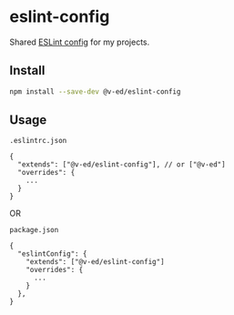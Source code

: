 # eslint-config

Shared [ESLint config](https://eslint.org/docs/developer-guide/shareable-configs) for my projects.

## Install

```bash
npm install --save-dev @v-ed/eslint-config
```

## Usage

`.eslintrc.json`

```jsonc
{
  "extends": ["@v-ed/eslint-config"], // or ["@v-ed"]
  "overrides": {
    ...
  }
}
```

OR

`package.json`

```jsonc
{
  "eslintConfig": {
    "extends": ["@v-ed/eslint-config"]
    "overrides": {
      ...
    }
  },
}
```
